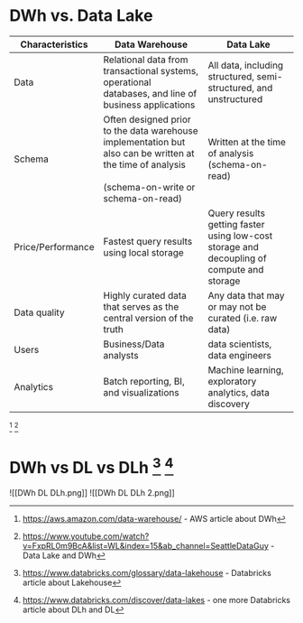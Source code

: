 # DWh vs. Data Lake

|Characteristics|Data Warehouse|Data Lake|
|---|---|---|
|Data|Relational data from transactional systems, operational databases, and line of business applications|All data, including structured, semi-structured, and unstructured|
|Schema|Often designed prior to the data warehouse implementation but also can be written at the time of analysis<br><br>(schema-on-write or schema-on-read)|Written at the time of analysis (schema-on-read)|
|Price/Performance|Fastest query results using local storage|Query results getting faster using low-cost storage and decoupling of compute and storage|
|Data quality|Highly curated data that serves as the central version of the truth|Any data that may or may not be curated (i.e. raw data)|
|Users|Business/Data analysts | data scientists, data engineers|
|Analytics|Batch reporting, BI, and visualizations|Machine learning, exploratory analytics, data discovery |
[^1] [^2]

# DWh vs DL vs DLh [^3] [^4]
![[DWh DL DLh.png]]
![[DWh DL DLh 2.png]]

[^1]: https://aws.amazon.com/data-warehouse/ - AWS article about DWh
[^2]: https://www.youtube.com/watch?v=FxpRL0m9BcA&list=WL&index=15&ab_channel=SeattleDataGuy -  Data Lake and DWh
[^3]: https://www.databricks.com/glossary/data-lakehouse - Databricks article about Lakehouse
[^4]: https://www.databricks.com/discover/data-lakes - one more Databricks article about DLh and DL